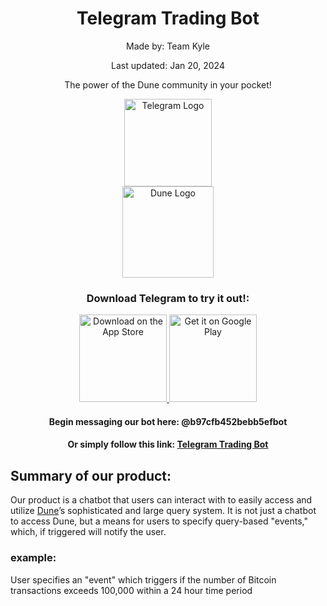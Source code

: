 <h1 align="center">Telegram Trading Bot</h1> 
<div align="center">
  <p>Made by: Team Kyle</p>
  <p>Last updated: Jan 20, 2024</p>
  <p>The power of the Dune community in your pocket!</p>
  <div style="display: flex; align-items: center; justify-content: center; flex-direction: column;">
    <a href="https://telegram.org/">
    <img alt="Telegram Logo" src="https://upload.wikimedia.org/wikipedia/commons/thumb/8/82/Telegram_logo.svg/2048px-Telegram_logo.svg.png" width="140">
    </a>
    <a href="https://dune.com/">
      <img alt="Dune Logo" src="https://cdn-images.himalayas.app/d05wh7oxdola32ep86joa8x0wzhc" width="146">
    </a>
  </div>
  <h3>Download Telegram to try it out!:</h3>
</div>

<div align="center">
  <a href="https://apps.apple.com/us/app/telegram-messenger/id686449807">
    <img alt="Download on the App Store" title="App Store" src="http://i.imgur.com/0n2zqHD.png" width="140">
  </a>

  <a href="https://play.google.com/store/apps/details?id=org.telegram.messenger&hl=en_US&gl=US&pli=1">
    <img alt="Get it on Google Play" title="Google Play" src="http://i.imgur.com/mtGRPuM.png" width="140">
  </a>
  <h4>Begin messaging our bot here: @b97cfb452bebb5efbot</h4>
  <h4>
    Or simply follow this link: <a href="https://t.me/b97cfb452bebb5efbot">Telegram Trading Bot</a>
  </h4>
</div>

## Summary of our product:
Our product is a chatbot that users can interact with to easily access and utilize [Dune](https://dune.com/)’s sophisticated and large query system. It is not just a chatbot to access Dune, but a means for users to specify query-based "events," which, if triggered will notify the user.
### example:
User specifies an "event" which triggers if the number of Bitcoin transactions exceeds 100,000 within a 24 hour time period
